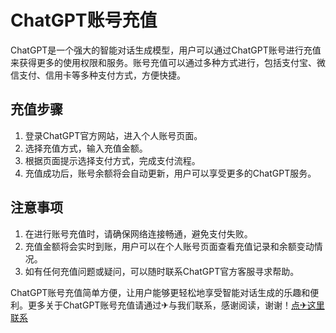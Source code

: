 # ChatGPT账号充值

ChatGPT是一个强大的智能对话生成模型，用户可以通过ChatGPT账号进行充值来获得更多的使用权限和服务。账号充值可以通过多种方式进行，包括支付宝、微信支付、信用卡等多种支付方式，方便快捷。

## 充值步骤

1. 登录ChatGPT官方网站，进入个人账号页面。
2. 选择充值方式，输入充值金额。
3. 根据页面提示选择支付方式，完成支付流程。
4. 充值成功后，账号余额将会自动更新，用户可以享受更多的ChatGPT服务。

## 注意事项

1. 在进行账号充值时，请确保网络连接畅通，避免支付失败。
2. 充值金额将会实时到账，用户可以在个人账号页面查看充值记录和余额变动情况。
3. 如有任何充值问题或疑问，可以随时联系ChatGPT官方客服寻求帮助。

ChatGPT账号充值简单方便，让用户能够更轻松地享受智能对话生成的乐趣和便利。更多关于ChatGPT账号充值请通过✈与我们联系，感谢阅读，谢谢！[点✈这里联系](https://sim.k02.cc)